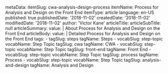metaData:
    itemSlug: cwa-analysis-design-process
    itemName: Process for Analysis and Design on the Front End
    itemType: article
    language: en-US
    published: true
    publishedDate: '2018-11-02'
    createdDate: '2018-11-02'
    modifiedDate: '2018-11-02'
author: 'Victor Kane'
articleTitle: 
articleSubTitle: null
articleSummary:
    value: |
        About Process for Analysis and Design on the Front End
articleBody:
    value: |
        Detailed Process for Analysis and Design on the Front End
tags:
    - tagSlug: steps
      tagName: Steps
    - vocabSlug: step-topic
      vocabName: Step Topic
      tagSlug: cwa
      tagName: CWA
    - vocabSlug: step-topic
      vocabName: Step Topic
      tagSlug: front-end
      tagName: Front End
    - vocabSlug: step-topic
      vocabName: Step Topic
      tagSlug: process
      tagName: Process
    - vocabSlug: step-topic
      vocabName: Step Topic
      tagSlug: analysis-and-design
      tagName: Analysis and Design

